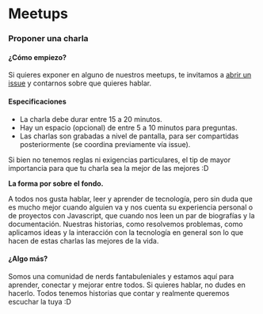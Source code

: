 # Meetups

### Proponer una charla

#### ¿Cómo empiezo?

Si quieres exponer en alguno de nuestros meetups, te invitamos a [abrir un issue](https://github.com/barranquillajs/Meetups/issues) y contarnos sobre que quieres hablar. 

#### Especificaciones

* La charla debe durar entre 15 a 20 minutos.
* Hay un espacio (opcional) de entre 5 a 10 minutos para preguntas.
* Las charlas son grabadas a nivel de pantalla, para ser compartidas posteriormente (se coordina previamente vía issue).

Si bien no tenemos reglas ni exigencias particulares, el tip de mayor importancia para que tu charla sea la mejor de las mejores :D

**La forma por sobre el fondo.**

A todos nos gusta hablar, leer y aprender de tecnología, pero sin duda que es mucho mejor cuando alguien va y nos cuenta su experiencia personal o de proyectos con Javascript, que cuando nos leen un par de biografías y la documentación. Nuestras historias, como resolvemos problemas, como aplicamos ideas y la interacción con la tecnología en general son lo que hacen de estas charlas las mejores de la vida.

#### ¿Algo más?

Somos una comunidad de nerds fantabuleniales y estamos aquí para aprender, conectar y mejorar entre todos. Si quieres hablar, no dudes en hacerlo. Todos tenemos historias que contar y realmente queremos escuchar la tuya :D
